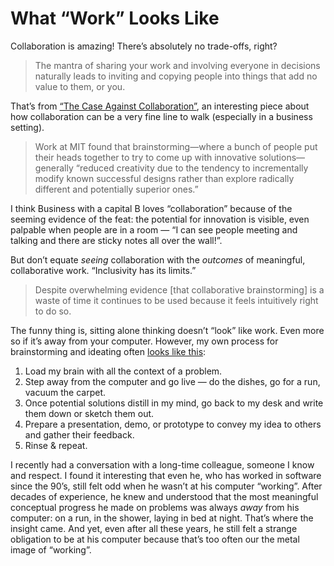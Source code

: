# What “Work” Looks Like

Collaboration is amazing! There’s absolutely no trade-offs, right?

> The mantra of sharing your work and involving everyone in decisions naturally leads to inviting and copying people into things that add no value to them, or you.

That’s from [“The Case Against Collaboration”](https://paulitaylor.com/2022/05/06/the-case-against-collaboration/), an interesting piece about how collaboration can be a very fine line to walk (especially in a business setting).

> Work at MIT found that brainstorming—where a bunch of people put their heads together to try to come up with innovative solutions—generally “reduced creativity due to the tendency to incrementally modify known successful designs rather than explore radically different and potentially superior ones.”

I think Business with a capital B loves “collaboration” because of the seeming evidence of the feat: the potential for innovation is visible, even palpable when people are in a room — “I can see people meeting and talking and there are sticky notes all over the wall!”.

But don’t equate _seeing_ collaboration with the _outcomes_ of meaningful, collaborative work. “Inclusivity has its limits.”

> Despite overwhelming evidence [that collaborative brainstorming] is a waste of time it continues to be used because it feels intuitively right to do so.

The funny thing is, sitting alone thinking doesn’t “look” like work. Even more so if it’s away from your computer. However, my own process for brainstorming and ideating often [looks like this](https://news.ycombinator.com/item?id=30901046):

1. Load my brain with all the context of a problem.
2. Step away from the computer and go live — do the dishes, go for a run, vacuum the carpet.
3. Once potential solutions distill in my mind, go back to my desk and write them down or sketch them out.
4. Prepare a presentation, demo, or prototype to convey my idea to others and gather their feedback.
5. Rinse & repeat.

I recently had a conversation with a long-time colleague, someone I know and respect. I found it interesting that even he, who has worked in software since the 90’s, still felt odd when he wasn’t at his computer “working”. After decades of experience, he knew and understood that the most meaningful conceptual progress he made on problems was always _away_ from his computer: on a run, in the shower, laying in bed at night. That’s where the insight came. And yet, even after all these years, he still felt a strange obligation to be at his computer because that’s too often our the metal image of “working”.